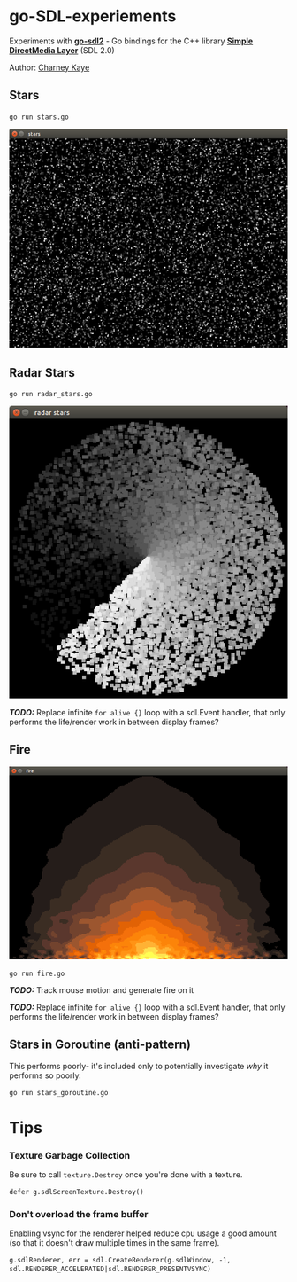 # go-SDL-experiements

Experiments with **[go-sdl2](https://github.com/veandco/go-sdl2)** - Go bindings for the C++ library **[Simple DirectMedia Layer](https://www.libsdl.org/)** (SDL 2.0)

Author: [Charney Kaye](http://w.charney.io)

## Stars

    go run stars.go

![Stars](stars/screenshot.png)

## Radar Stars

    go run radar_stars.go

![Radar Stars](radar_stars/screenshot.png)

***TODO:*** Replace infinite `for alive {}` loop with a sdl.Event handler, that only performs the life/render work in between display frames?

## Fire

![Fire](fire/screenshot.png)

    go run fire.go

***TODO:*** Track mouse motion and generate fire on it

***TODO:*** Replace infinite `for alive {}` loop with a sdl.Event handler, that only performs the life/render work in between display frames?

## Stars in Goroutine (anti-pattern)

This performs poorly- it's included only to potentially investigate *why* it performs so poorly.

    go run stars_goroutine.go

# Tips

### Texture Garbage Collection 

Be sure to call `texture.Destroy` once you're done with a texture.

    defer g.sdlScreenTexture.Destroy()

### Don't overload the frame buffer

Enabling vsync for the renderer helped reduce cpu usage a good amount (so that it doesn't draw multiple times in the same frame).

    g.sdlRenderer, err = sdl.CreateRenderer(g.sdlWindow, -1, sdl.RENDERER_ACCELERATED|sdl.RENDERER_PRESENTVSYNC)
